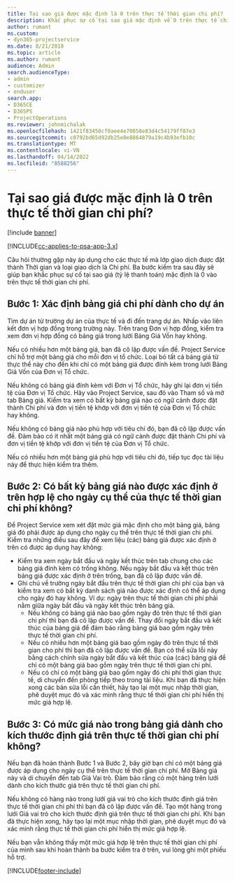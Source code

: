 ```yaml
---
title: Tại sao giá được mặc định là 0 trên thực tế thời gian chi phí?
description: Khắc phục sự cố tại sao giá mặc định về 0 trên thực tế chi phí bán hàng.
author: rumant
ms.custom:
- dyn365-projectservice
ms.date: 8/21/2018
ms.topic: article
ms.author: rumant
audience: Admin
search.audienceType:
- admin
- customizer
- enduser
search.app:
- D365CE
- D365PS
- ProjectOperations
ms.reviewer: johnmichalak
ms.openlocfilehash: 1421f83458cf0aee4e70858e83d4c54179ff87e3
ms.sourcegitcommit: c0792bd65d92db25e0e8864879a19c4b93efb10c
ms.translationtype: MT
ms.contentlocale: vi-VN
ms.lasthandoff: 04/14/2022
ms.locfileid: "8588256"
---
```

# <a name="why-is-the-price-defaulting-to-zero-on-time-cost-actuals"></a>Tại sao giá được mặc định là 0 trên thực tế thời gian chi phí?

[!include [banner](../includes/psa-now-project-operations.md)]

[!INCLUDE[cc-applies-to-psa-app-3.x](../includes/cc-applies-to-psa-app-3x.md)]

Câu hỏi thường gặp này áp dụng cho các thực tế mà lớp giao dịch được đặt thành Thời gian và loại giao dịch là Chi phí. Ba bước kiểm tra sau đây sẽ giúp bạn khắc phục sự cố tại sao giá (tỷ lệ thanh toán) mặc định là 0 vào trên thực tế thời gian chi phí.
 
## <a name="check-1-identify-the-cost-price-list-for-the-project"></a>Bước 1: Xác định bảng giá chi phí dành cho dự án

Tìm dự án từ trường dự án của thực tế và đi đến trang dự án. Nhấp vào liên kết đơn vị hợp đồng trong trường này. Trên trang Đơn vị hợp đồng, kiểm tra xem đơn vị hợp đồng có bảng giá trong lưới Bảng Giá Vốn hay không.

Nếu có nhiều hơn một bảng giá, bạn đã cô lập được vấn đề. Project Service chỉ hỗ trợ một bảng giá cho mỗi đơn vị tổ chức. Loại bỏ tất cả bảng giá từ thực thể này cho đến khi chỉ có một bảng giá được đính kèm trong lưới Bảng Giá Vốn của Đơn vị Tổ chức.

Nếu không có bảng giá đính kèm với Đơn vị Tổ chức, hãy ghi lại đơn vị tiền tệ của Đơn vị Tổ chức. Hãy vào Project Service, sau đó vào Tham số và mở tab Bảng giá. Kiểm tra xem có bất kỳ bảng giá nào có ngữ cảnh được đặt thành Chi phí và đơn vị tiền tệ khớp với đơn vị tiền tệ của Đơn vị Tổ chức hay không.
 
Nếu không có bảng giá nào phù hợp với tiêu chí đó, bạn đã cô lập được vấn đề. Đảm bảo có ít nhất một bảng giá có ngữ cảnh được đặt thành Chi phí và đơn vị tiền tệ khớp với đơn vị tiền tệ của Đơn vị Tổ chức.

Nếu có nhiều hơn một bảng giá phù hợp với tiêu chí đó, tiếp tục đọc tài liệu này để thực hiện kiểm tra thêm.

## <a name="check-2-are-any-of-the-price-lists-identified-above-valid-for-the-specific-date-of-the-time-cost-actual"></a>Bước 2: Có bất kỳ bảng giá nào được xác định ở trên hợp lệ cho ngày cụ thể của thực tế thời gian chi phí không?

Để Project Service xem xét đặt mức giá mặc định cho một bảng giá, bảng giá đó phải được áp dụng cho ngày cụ thể trên thực tế thời gian chi phí. Kiểm tra những điều sau đây để xem liệu (các) bảng giá được xác định ở trên có được áp dụng hay không:

- Kiểm tra xem ngày bắt đầu và ngày kết thúc trên tab chung cho các bảng giá đính kèm có trống không. Nếu ngày bắt đầu và kết thúc trên bảng giá được xác định ở trên trống, bạn đã cô lập được vấn đề. 
- Ghi chú về trường ngày bắt đầu trên thực tế thời gian chi phí của bạn và kiểm tra xem có bất kỳ danh sách giá nào được xác định có thể áp dụng cho ngày đó hay không. Ví dụ: ngày trên thực tế thời gian chi phí phải nằm giữa ngày bắt đầu và ngày kết thúc trên bảng giá. 
    - Nếu không có bảng giá nào bao gồm ngày đó trên thực tế thời gian chi phí thì bạn đã cô lập được vấn đề. Thay đổi ngày bắt đầu và kết thúc của bảng giá để đảm bảo rằng bảng giá bao gồm ngày trên thực tế thời gian chi phí. 
    - Nếu có nhiều hơn một bảng giá bao gồm ngày đó trên thực tế thời gian cho phí thì bạn đã cô lập được vấn đề. Bạn có thể sửa lỗi này bằng cách chỉnh sửa ngày bắt đầu và kết thúc của (các) bảng giá để chỉ có một bảng giá bao gồm ngày trên thực tế thời gian chi phí. 
    - Nếu có chỉ có một bảng giá bao gồm ngày đó chi phí thời gian thực tế, di chuyển đến phòng tiếp theo trong tài liệu.
Khi bạn đã thực hiện xong các bản sửa lỗi cần thiết, hãy tạo lại một mục nhập thời gian, phê duyệt mục đó và xác minh rằng thực tế thời gian chi phí hiển thị mức giá hợp lệ.

## <a name="check-3-is-there-a-price-in-the-price-list-for-the-pricing-dimensions-on-the-time-cost-actual"></a>Bước 3: Có mức giá nào trong bảng giá dành cho kích thước định giá trên thực tế thời gian chi phí không?

Nếu bạn đã hoàn thành Bước 1 và Bước 2, bây giờ bạn chỉ có một bảng giá được áp dụng cho ngày cụ thể trên thực tế thời gian chi phí. Mở Bảng giá này và di chuyển đến tab Giá Vai trò. Đảm bảo rằng có một hàng trên lưới dành cho kích thước giá trên thực tế thời gian chi phí.

Nếu không có hàng nào trong lưới giá vai trò cho kích thước định giá trên thực tế thời gian chi phí thì bạn đã cô lập được vấn đề. Tạo một hàng trong lưới Giá vai trò cho kích thước định giá trên thực tế thời gian chi phí. Khi bạn đã thực hiện xong, hãy tạo lại một mục nhập thời gian, phê duyệt mục đó và xác minh rằng thực tế thời gian chi phí hiển thị mức giá hợp lệ.
 
Nếu bạn vẫn không thấy một mức giá hợp lệ trên thực tế thời gian chi phí của mình sau khi hoàn thành ba bước kiểm tra ở trên, vui lòng ghi một phiếu hỗ trợ.





[!INCLUDE[footer-include](../includes/footer-banner.md)]
